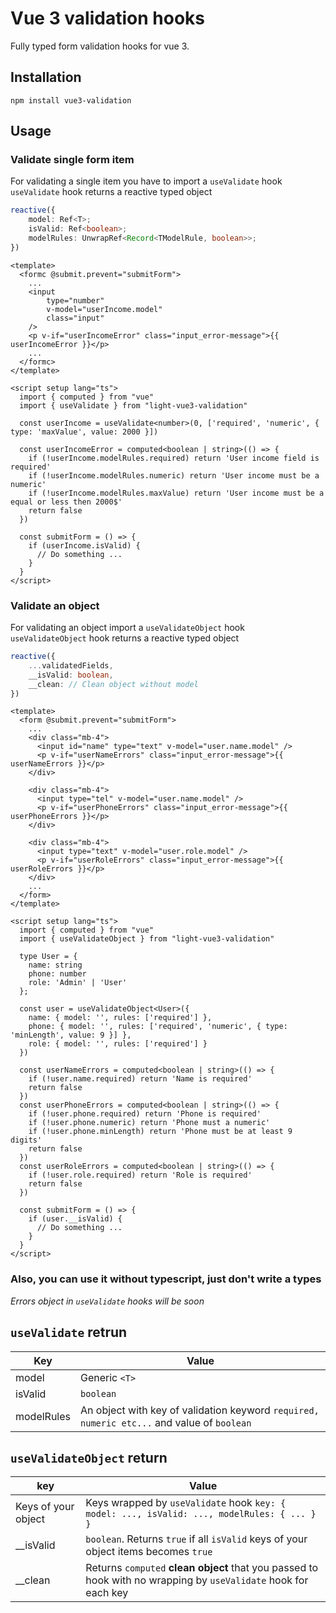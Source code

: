 # **Vue 3 validation hooks**

Fully typed form validation hooks for vue 3.
## Installation

```shell
npm install vue3-validation
```

## Usage
### Validate single form item
For validating a single item you have to import a `useValidate` hook\
  `useValidate` hook returns a reactive typed object
```typescript
reactive({
    model: Ref<T>;
    isValid: Ref<boolean>;
    modelRules: UnwrapRef<Record<TModelRule, boolean>>;
})
```
```vue
<template>
  <formc @submit.prevent="submitForm">
    ...
    <input
        type="number"
        v-model="userIncome.model"
        class="input"
    />
    <p v-if="userIncomeError" class="input_error-message">{{ userIncomeError }}</p>
    ...
  </formc>
</template>

<script setup lang="ts">
  import { computed } from "vue"
  import { useValidate } from "light-vue3-validation"
  
  const userIncome = useValidate<number>(0, ['required', 'numeric', { type: 'maxValue', value: 2000 }])
  
  const userIncomeError = computed<boolean | string>(() => {
    if (!userIncome.modelRules.required) return 'User income field is required'
    if (!userIncome.modelRules.numeric) return 'User income must be a numeric'
    if (!userIncome.modelRules.maxValue) return 'User income must be a equal or less then 2000$'
    return false
  })

  const submitForm = () => {
    if (userIncome.isValid) {
      // Do something ...
    }
  }
</script>
```

### Validate an object
For validating an object import a `useValidateObject` hook\
`useValidateObject` hook returns a reactive typed object
```typescript
reactive({
    ...validatedFields,
    __isValid: boolean,
    __clean: // Clean object without model
})
```

```vue
<template>
  <form @submit.prevent="submitForm">
    ...
    <div class="mb-4">
      <input id="name" type="text" v-model="user.name.model" />
      <p v-if="userNameErrors" class="input_error-message">{{ userNameErrors }}</p>
    </div>
    
    <div class="mb-4">
      <input type="tel" v-model="user.name.model" />
      <p v-if="userPhoneErrors" class="input_error-message">{{ userPhoneErrors }}</p>
    </div>
    
    <div class="mb-4">
      <input type="text" v-model="user.role.model" />
      <p v-if="userRoleErrors" class="input_error-message">{{ userRoleErrors }}</p>
    </div>
    ...
  </form>
</template>

<script setup lang="ts">
  import { computed } from "vue"
  import { useValidateObject } from "light-vue3-validation"
  
  type User = {
    name: string
    phone: number
    role: 'Admin' | 'User'
  };
  
  const user = useValidateObject<User>({
    name: { model: '', rules: ['required'] },
    phone: { model: '', rules: ['required', 'numeric', { type: 'minLength', value: 9 }] },
    role: { model: '', rules: ['required'] }
  })

  const userNameErrors = computed<boolean | string>(() => {
    if (!user.name.required) return 'Name is required'
    return false
  })
  const userPhoneErrors = computed<boolean | string>(() => {
    if (!user.phone.required) return 'Phone is required'
    if (!user.phone.numeric) return 'Phone must a numeric'
    if (!user.phone.minLength) return 'Phone must be at least 9 digits'
    return false
  })
  const userRoleErrors = computed<boolean | string>(() => {
    if (!user.role.required) return 'Role is required'
    return false
  })

  const submitForm = () => {
    if (user.__isValid) {
      // Do something ...
    }
  }
</script>
```

### Also, you can use it without typescript, just don't write a types
_Errors object in `useValidate` hooks will be soon_

## `useValidate` retrun
Key | Value
--- | ---
model | Generic `<T>` 
isValid | `boolean`
modelRules | An object with key of validation keyword `required, numeric etc...` and value of `boolean`

## `useValidateObject` return
key | Value
--- | ---
Keys of your object | Keys wrapped by `useValidate` hook ` key: { model: ..., isValid: ..., modelRules: { ... } } `
__isValid | `boolean`. Returns `true` if all `isValid` keys of your object items becomes `true`
__clean | Returns `computed` **clean object** that you passed to hook with no wrapping by `useValidate` hook for each key


